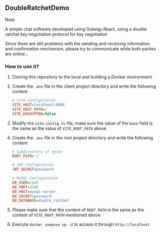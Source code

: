 ## DoubleRatchetDemo

> [!NOTE]
>
> A simple chat software developed using Golang+React, using a double ratchet key negotiation protocol for key negotiation
>
> Since there are still problems with the sending and receiving information and confirmation mechanism, please try to communicate while both parties are online...

### How to use it?

1.  Cloning this repository to the local and building a Docker environment

2.  Create the `.env` file in the client project directory and write the following content

    ```ini
    # Vite Configuration
    VITE_HOST=localhost:8080
    VITE_ROOT_PATH=/
    VITE_ENCRYPTED=false
    ```

3.  Modify the `vite.config.ts` file, make sure the value of the `base` field is the same as the value of `VITE_ROOT_PATH` above

4.  Create the `.env` file in the root project directory and write the following content

    ```ini
    # Subdirectory of nginx
    ROOT_PATH='/'
    
    # JWT Configuration
    JWT_SECRET=password
    
    # MySQL Configuration
    DB_USER=root
    DB_PORT=3306
    DB_HOST=mysql-server
    DB_SECRET=password
    DB_DATABASE=double_ratchet
    ```

5.  Please make sure that the content of `ROOT_PATH` is the same as the content of `VITE_ROOT_PATH` mentioned above

6.  Execute `docker compose up -d` to access it through `http://localhost`
